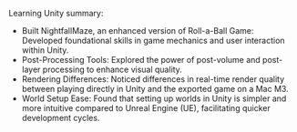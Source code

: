 Learning Unity summary: 

- Built NightfallMaze, an enhanced version of Roll-a-Ball Game: Developed foundational skills in game mechanics and user interaction within Unity.
- Post-Processing Tools: Explored the power of post-volume and post-layer processing to enhance visual quality.
- Rendering Differences: Noticed differences in real-time render quality between playing directly in Unity and the exported game on a Mac M3.
- World Setup Ease: Found that setting up worlds in Unity is simpler and more intuitive compared to Unreal Engine (UE), facilitating quicker development cycles.

